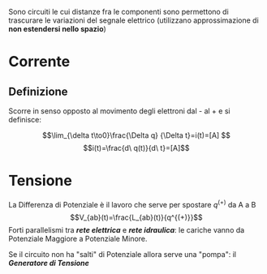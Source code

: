 Sono circuiti le cui distanze fra le componenti sono permettono di trascurare le variazioni del segnale elettrico (utilizzano approssimazione di **non estendersi nello spazio**)

# Corrente
## Definizione

Scorre in senso opposto al movimento degli elettroni dal - al + e si definisce:

$$\lim_{\delta t\to0}\frac{\Delta q} {\Delta t}=i(t)=[A] $$
$$i(t)=\frac{d\ q(t)}{d\ t}=[A]$$

# Tensione

La Differenza di Potenziale è il lavoro che serve per spostare $q^{(+)}$ da A a B
$$V_{ab}(t)=\frac{L_{ab}(t)}{q^{(+)}}$$
Forti parallelismi tra ***rete elettrica*** e ***rete idraulica***: le cariche vanno da Potenziale Maggiore a Potenziale Minore. 

Se il circuito non ha "salti" di Potenziale allora serve una "pompa": il ***Generatore di Tensione***
